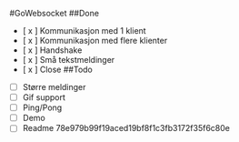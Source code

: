 #GoWebsocket
##Done
- [ x ] Kommunikasjon med 1 klient
- [ x ] Kommunikasjon med flere klienter
- [ x ] Handshake
- [ x ] Små tekstmeldinger
- [ x ] Close
##Todo
- [  ] Større meldinger
- [  ] Gif support
- [  ] Ping/Pong
- [  ] Demo
- [  ] Readme
78e979b99f19aced19bf8f1c3fb3172f35f6c80e
